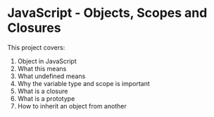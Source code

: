 # JavaScript - Objects, Scopes and Closures
This project covers:
1. Object in JavaScript
2. What this means
3. What undefined means
4. Why the variable type and scope is important
5. What is a closure
6. What is a prototype
7. How to inherit an object from another
